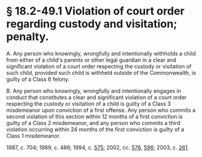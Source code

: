 # § 18.2-49.1 Violation of court order regarding custody and visitation; penalty.

<p>A. Any person who knowingly, wrongfully and intentionally withholds a child from either of a child's parents or other legal guardian in a clear and significant violation of a court order respecting the custody or visitation of such child, provided such child is withheld outside of the Commonwealth, is guilty of a Class 6 felony.</p><p>B. Any person who knowingly, wrongfully and intentionally engages in conduct that constitutes a clear and significant violation of a court order respecting the custody or visitation of a child is guilty of a Class 3 misdemeanor upon conviction of a first offense. Any person who commits a second violation of this section within 12 months of a first conviction is guilty of a Class 2 misdemeanor, and any person who commits a third violation occurring within 24 months of the first conviction is guilty of a Class 1 misdemeanor.</p><p>1987, c. 704; 1989, c. 486; 1994, c. <a href='http://lis.virginia.gov/cgi-bin/legp604.exe?941+ful+CHAP0575'>575</a>; 2002, cc. <a href='http://lis.virginia.gov/cgi-bin/legp604.exe?021+ful+CHAP0576'>576</a>, <a href='http://lis.virginia.gov/cgi-bin/legp604.exe?021+ful+CHAP0596'>596</a>; 2003, c. <a href='http://lis.virginia.gov/cgi-bin/legp604.exe?031+ful+CHAP0261'>261</a>.</p>